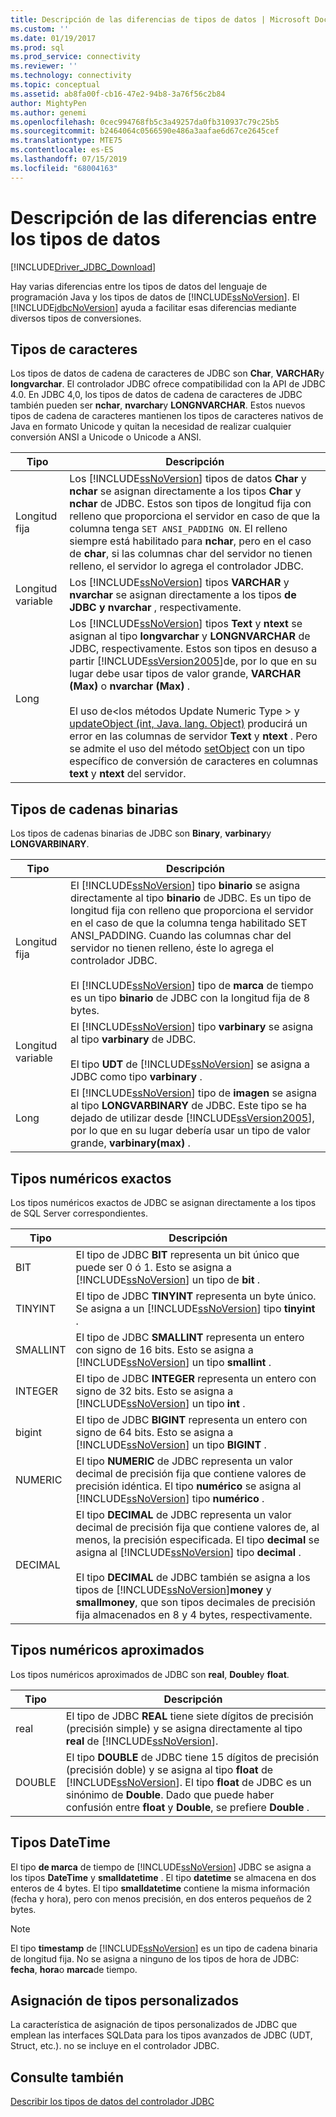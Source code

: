 ```yaml
---
title: Descripción de las diferencias de tipos de datos | Microsoft Docs
ms.custom: ''
ms.date: 01/19/2017
ms.prod: sql
ms.prod_service: connectivity
ms.reviewer: ''
ms.technology: connectivity
ms.topic: conceptual
ms.assetid: ab8fa00f-cb16-47e2-94b8-3a76f56c2b84
author: MightyPen
ms.author: genemi
ms.openlocfilehash: 0cec994768fb5c3a49257da0fb310937c79c25b5
ms.sourcegitcommit: b2464064c0566590e486a3aafae6d67ce2645cef
ms.translationtype: MTE75
ms.contentlocale: es-ES
ms.lasthandoff: 07/15/2019
ms.locfileid: "68004163"
---
```

# <a name="understanding-data-type-differences"></a>Descripción de las diferencias entre los tipos de datos

[!INCLUDE[Driver_JDBC_Download](../../includes/driver_jdbc_download.md)]

Hay varias diferencias entre los tipos de datos del lenguaje de programación Java y los tipos de datos de [!INCLUDE[ssNoVersion](../../includes/ssnoversion-md.md)]. El [!INCLUDE[jdbcNoVersion](../../includes/jdbcnoversion_md.md)] ayuda a facilitar esas diferencias mediante diversos tipos de conversiones.  

## <a name="character-types"></a>Tipos de caracteres

Los tipos de datos de cadena de caracteres de JDBC son **Char**, **VARCHAR**y **longvarchar**. El controlador JDBC ofrece compatibilidad con la API de JDBC 4.0. En JDBC 4,0, los tipos de datos de cadena de caracteres de JDBC también pueden ser **nchar**, **nvarchar**y **LONGNVARCHAR**. Estos nuevos tipos de cadena de caracteres mantienen los tipos de caracteres nativos de Java en formato Unicode y quitan la necesidad de realizar cualquier conversión ANSI a Unicode o Unicode a ANSI.  
  
| Tipo            | Descripción                                                                                                                                                                                                                                                                                                                                                                                                                                                                                                                                                                                                                                                                                                                                                                                                                |
| --------------- | -------------------------------------------------------------------------------------------------------------------------------------------------------------------------------------------------------------------------------------------------------------------------------------------------------------------------------------------------------------------------------------------------------------------------------------------------------------------------------------------------------------------------------------------------------------------------------------------------------------------------------------------------------------------------------------------------------------------------------------------------------------------------------------------------------------------------- |
| Longitud fija    | Los [!INCLUDE[ssNoVersion](../../includes/ssnoversion-md.md)] tipos de datos **Char** y **nchar** se asignan directamente a los tipos **Char** y **nchar** de JDBC. Estos son tipos de longitud fija con relleno que proporciona el servidor en caso de que la columna tenga `SET ANSI_PADDING ON`. El relleno siempre está habilitado para **nchar**, pero en el caso de **char**, si las columnas char del servidor no tienen relleno, el servidor lo agrega el controlador JDBC.                                                                                                                                                                                                                                                                                                                                                                                      |
| Longitud variable | Los [!INCLUDE[ssNoVersion](../../includes/ssnoversion-md.md)] tipos **VARCHAR** y **nvarchar** se asignan directamente a los tipos **de JDBC y** **nvarchar** , respectivamente.                                                                                                                                                                                                                                                                                                                                                                                                                                                                                                                                                                                                                                                 |
| Long            | Los [!INCLUDE[ssNoVersion](../../includes/ssnoversion-md.md)] tipos **Text** y **ntext** se asignan al tipo **longvarchar** y **LONGNVARCHAR** de JDBC, respectivamente. Estos son tipos en desuso a partir [!INCLUDE[ssVersion2005](../../includes/ssversion2005-md.md)]de, por lo que en su lugar debe usar tipos de valor grande, **VARCHAR (Max)** o **nvarchar (Max)** .<br /><br /> El uso de\<los métodos Update Numeric Type > y [updateObject (int, Java. lang. Object)](../../connect/jdbc/reference/updateobject-method-int-java-lang-object.md) producirá un error en las columnas de servidor **Text** y **ntext** . Pero se admite el uso del método [setObject](../../connect/jdbc/reference/setobject-method-sqlserverpreparedstatement.md) con un tipo específico de conversión de caracteres en columnas **text** y **ntext** del servidor. |
  
## <a name="binary-string-types"></a>Tipos de cadenas binarias

Los tipos de cadenas binarias de JDBC son **Binary**, **varbinary**y **LONGVARBINARY**.  
  
| Tipo            | Descripción                                                                                                                                                                                                                                                                                                                                                                                                                                                                          |
| --------------- | ------------------------------------------------------------------------------------------------------------------------------------------------------------------------------------------------------------------------------------------------------------------------------------------------------------------------------------------------------------------------------------------------------------------------------------------------------------------------------------ |
| Longitud fija    | El [!INCLUDE[ssNoVersion](../../includes/ssnoversion-md.md)] tipo **binario** se asigna directamente al tipo **binario** de JDBC. Es un tipo de longitud fija con relleno que proporciona el servidor en el caso de que la columna tenga habilitado SET ANSI_PADDING. Cuando las columnas char del servidor no tienen relleno, éste lo agrega el controlador JDBC.<br /><br /> El [!INCLUDE[ssNoVersion](../../includes/ssnoversion-md.md)] tipo de **marca** de tiempo es un tipo **binario** de JDBC con la longitud fija de 8 bytes. |
| Longitud variable | El [!INCLUDE[ssNoVersion](../../includes/ssnoversion-md.md)] tipo **varbinary** se asigna al tipo **varbinary** de JDBC.<br /><br /> El tipo **UDT** de [!INCLUDE[ssNoVersion](../../includes/ssnoversion-md.md)] se asigna a JDBC como tipo **varbinary** .                                                                                                                                                                                                                                 |
| Long            | El [!INCLUDE[ssNoVersion](../../includes/ssnoversion-md.md)] tipo de **imagen** se asigna al tipo **LONGVARBINARY** de JDBC. Este tipo se ha dejado de utilizar desde [!INCLUDE[ssVersion2005](../../includes/ssversion2005-md.md)], por lo que en su lugar debería usar un tipo de valor grande, **varbinary(max)** .                                                                                                                                                                                           |
  
## <a name="exact-numeric-types"></a>Tipos numéricos exactos

Los tipos numéricos exactos de JDBC se asignan directamente a los tipos de SQL Server correspondientes.  
  
| Tipo     | Descripción                                                                                                                                                                                                                                                                                                                                                                                                                                                                                   |
| -------- | --------------------------------------------------------------------------------------------------------------------------------------------------------------------------------------------------------------------------------------------------------------------------------------------------------------------------------------------------------------------------------------------------------------------------------------------------------------------------------------------- |
| BIT      | El tipo de JDBC **BIT** representa un bit único que puede ser 0 ó 1. Esto se asigna a [!INCLUDE[ssNoVersion](../../includes/ssnoversion-md.md)] un tipo de **bit** .                                                                                                                                                                                                                                                                                                                                       |
| TINYINT  | El tipo de JDBC **TINYINT** representa un byte único. Se asigna a un [!INCLUDE[ssNoVersion](../../includes/ssnoversion-md.md)] tipo **tinyint** .                                                                                                                                                                                                                                                                                                                                                 |
| SMALLINT | El tipo de JDBC **SMALLINT** representa un entero con signo de 16 bits. Esto se asigna a [!INCLUDE[ssNoVersion](../../includes/ssnoversion-md.md)] un tipo **smallint** .                                                                                                                                                                                                                                                                                                                                     |
| INTEGER  | El tipo de JDBC **INTEGER** representa un entero con signo de 32 bits. Esto se asigna a [!INCLUDE[ssNoVersion](../../includes/ssnoversion-md.md)] un tipo **int** .                                                                                                                                                                                                                                                                                                                                           |
| bigint   | El tipo de JDBC **BIGINT** representa un entero con signo de 64 bits. Esto se asigna a [!INCLUDE[ssNoVersion](../../includes/ssnoversion-md.md)] un tipo **BIGINT** .                                                                                                                                                                                                                                                                                                                                         |
| NUMERIC  | El tipo **NUMERIC** de JDBC representa un valor decimal de precisión fija que contiene valores de precisión idéntica. El tipo **numérico** se asigna al [!INCLUDE[ssNoVersion](../../includes/ssnoversion-md.md)] tipo **numérico** .                                                                                                                                                                                                                                                                   |
| DECIMAL  | El tipo **DECIMAL** de JDBC representa un valor decimal de precisión fija que contiene valores de, al menos, la precisión especificada. El tipo **decimal** se asigna al [!INCLUDE[ssNoVersion](../../includes/ssnoversion-md.md)] tipo **decimal** .<br /><br /> El tipo **DECIMAL** de JDBC también se asigna a los tipos de [!INCLUDE[ssNoVersion](../../includes/ssnoversion-md.md)]**money** y **smallmoney**, que son tipos decimales de precisión fija almacenados en 8 y 4 bytes, respectivamente. |
  
## <a name="approximate-numeric-types"></a>Tipos numéricos aproximados

Los tipos numéricos aproximados de JDBC son **real**, **Double**y **float**.  
  
| Tipo   | Descripción                                                                                                                                                                                                                                                                                                   |
| ------ | ------------------------------------------------------------------------------------------------------------------------------------------------------------------------------------------------------------------------------------------------------------------------------------------------------------- |
| real   | El tipo de JDBC **REAL** tiene siete dígitos de precisión (precisión simple) y se asigna directamente al tipo **real** de [!INCLUDE[ssNoVersion](../../includes/ssnoversion-md.md)].                                                                                                                                     |
| DOUBLE | El tipo **DOUBLE** de JDBC tiene 15 dígitos de precisión (precisión doble) y se asigna al tipo **float** de [!INCLUDE[ssNoVersion](../../includes/ssnoversion-md.md)]. El tipo **float** de JDBC es un sinónimo de **Double**. Dado que puede haber confusión entre **float** y **Double**, se prefiere **Double** . |
  
## <a name="datetime-types"></a>Tipos DateTime

El tipo **de marca** de tiempo de [!INCLUDE[ssNoVersion](../../includes/ssnoversion-md.md)] JDBC se asigna a los tipos **DateTime** y **smalldatetime** . El tipo **datetime** se almacena en dos enteros de 4 bytes. El tipo **smalldatetime** contiene la misma información (fecha y hora), pero con menos precisión, en dos enteros pequeños de 2 bytes.  
  
> [!NOTE]  
> El tipo **timestamp** de [!INCLUDE[ssNoVersion](../../includes/ssnoversion-md.md)] es un tipo de cadena binaria de longitud fija. No se asigna a ninguno de los tipos de hora de JDBC: **fecha**, **hora**o **marca**de tiempo.  
  
## <a name="custom-type-mapping"></a>Asignación de tipos personalizados

La característica de asignación de tipos personalizados de JDBC que emplean las interfaces SQLData para los tipos avanzados de JDBC (UDT, Struct, etc.). no se incluye en el controlador JDBC.  
  
## <a name="see-also"></a>Consulte también

[Describir los tipos de datos del controlador JDBC](../../connect/jdbc/understanding-the-jdbc-driver-data-types.md)  
